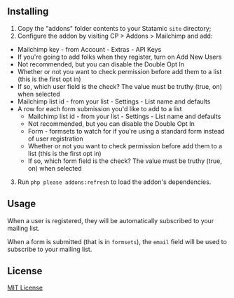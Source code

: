 ## Installing
1. Copy the "addons" folder contents to your Statamic `site` directory;
2. Configure the addon by visiting CP > Addons > Mailchimp and add:
  * Mailchimp key - from Account - Extras - API Keys
  * If you're going to add folks when they register, turn on Add New Users
  * Not recommended, but you can disable the Double Opt In
  * Whether or not you want to check permission before add them to a list (this is the first opt in)
  * If so, which user field is the check? The value must be truthy (true, on) when selected
  * Mailchimp list id - from your list - Settings - List name and defaults
  * A row for each form submission you'd like to add to a list
    * Mailchimp list id - from your list - Settings - List name and defaults
    * Not recommended, but you can disable the Double Opt In
    * Form - formsets to watch for if you're using a standard form instead of user registration
    * Whether or not you want to check permission before add them to a list (this is the first opt in)
    * If so, which form field is the check? The value must be truthy (true, on) when selected
3. Run `php please addons:refresh` to load the addon's dependencies.

## Usage

When a user is registered, they will be automatically subscribed to your mailing list.

When a form is submitted (that is in `formsets`), the `email` field will be used to subscribe to your mailing list.

## License

[MIT License](http://emd.mit-license.org)
